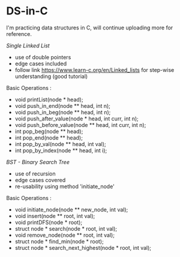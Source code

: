 # DS-in-C
I'm practicing data structures in C, will continue uploading more for reference. 

*Single Linked List*
- use of double pointers
- edge cases included
- follow link https://www.learn-c.org/en/Linked_lists for step-wise understanding (good tutorial)

Basic Operations :
- void printList(node * head);
- void push_in_end(node ** head, int n);
- void push_in_beg(node ** head, int n);
- void push_after_value(node * head, int curr, int n);
- void push_before_value(node ** head, int curr, int n);
- int pop_beg(node ** head);
- int pop_end(node ** head);
- int pop_by_val(node ** head, int val);
- int pop_by_index(node ** head, int i);

*BST - Binary Search Tree*
- use of recursion
- edge cases covered
- re-usability using method 'initiate_node'

Basic Operations :
- void initiate_node(node ** new_node, int val);
- void insert(node ** root, int val);
- void printDFS(node * root);
- struct node * search(node * root, int val);
- void remove_node(node ** root, int val);
- struct node * find_min(node * root);
- struct node * search_next_highest(node * root, int val);
